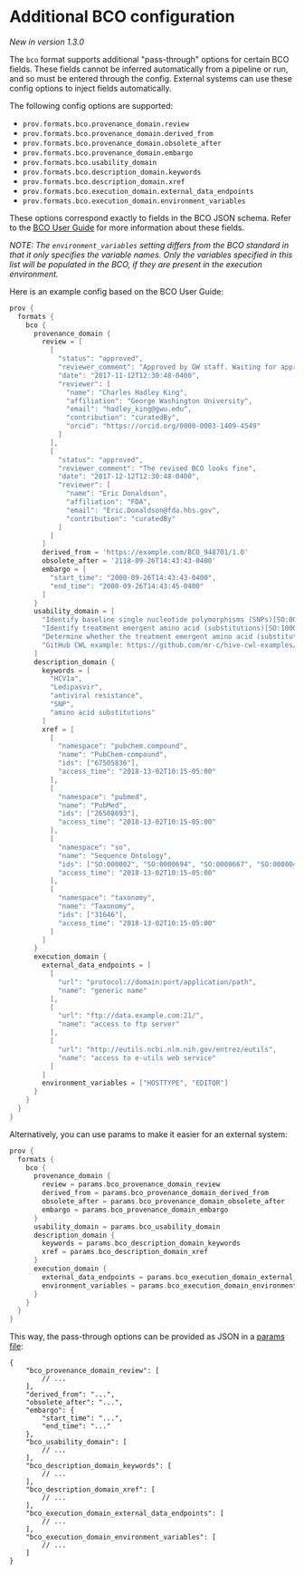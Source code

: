 # Additional BCO configuration

*New in version 1.3.0*

The `bco` format supports additional "pass-through" options for certain BCO fields. These fields cannot be inferred automatically from a pipeline or run, and so must be entered through the config. External systems can use these config options to inject fields automatically.

The following config options are supported:

- `prov.formats.bco.provenance_domain.review`
- `prov.formats.bco.provenance_domain.derived_from`
- `prov.formats.bco.provenance_domain.obsolete_after`
- `prov.formats.bco.provenance_domain.embargo`
- `prov.formats.bco.usability_domain`
- `prov.formats.bco.description_domain.keywords`
- `prov.formats.bco.description_domain.xref`
- `prov.formats.bco.execution_domain.external_data_endpoints`
- `prov.formats.bco.execution_domain.environment_variables`

These options correspond exactly to fields in the BCO JSON schema. Refer to the [BCO User Guide](https://docs.biocomputeobject.org/user_guide/) for more information about these fields.

*NOTE: The `environment_variables` setting differs from the BCO standard in that it only specifies the variable names. Only the variables specified in this list will be populated in the BCO, if they are present in the execution environment.*

Here is an example config based on the BCO User Guide:

```groovy
prov {
  formats {
    bco {
      provenance_domain {
        review = [
          [
            "status": "approved",
            "reviewer_comment": "Approved by GW staff. Waiting for approval from FDA Reviewer",
            "date": "2017-11-12T12:30:48-0400",
            "reviewer": [
              "name": "Charles Hadley King", 
              "affiliation": "George Washington University", 
              "email": "hadley_king@gwu.edu",
              "contribution": "curatedBy",
              "orcid": "https://orcid.org/0000-0003-1409-4549"
            ]
          ],
          [
            "status": "approved",
            "reviewer_comment": "The revised BCO looks fine",
            "date": "2017-12-12T12:30:48-0400",
            "reviewer": [
              "name": "Eric Donaldson", 
              "affiliation": "FDA", 
              "email": "Eric.Donaldson@fda.hhs.gov",
              "contribution": "curatedBy"
            ]
          ]
        ]
        derived_from = 'https://example.com/BCO_948701/1.0'
        obsolete_after = '2118-09-26T14:43:43-0400'
        embargo = [
          "start_time": "2000-09-26T14:43:43-0400",
          "end_time": "2000-09-26T14:43:45-0400"
        ]
      }
      usability_domain = [
        "Identify baseline single nucleotide polymorphisms (SNPs)[SO:0000694], (insertions)[SO:0000667], and (deletions)[SO:0000045] that correlate with reduced (ledipasvir)[pubchem.compound:67505836] antiviral drug efficacy in (Hepatitis C virus subtype 1)[taxonomy:31646]", 
        "Identify treatment emergent amino acid (substitutions)[SO:1000002] that correlate with antiviral drug treatment failure", 
        "Determine whether the treatment emergent amino acid (substitutions)[SO:1000002] identified correlate with treatment failure involving other drugs against the same virus", 
        "GitHub CWL example: https://github.com/mr-c/hive-cwl-examples/blob/master/workflow/hive-viral-mutation-detection.cwl#L20"
      ]
      description_domain {
        keywords = [
          "HCV1a", 
          "Ledipasvir", 
          "antiviral resistance", 
          "SNP", 
          "amino acid substitutions"
        ]
        xref = [
          [
            "namespace": "pubchem.compound",
            "name": "PubChem-compound",
            "ids": ["67505836"], 
            "access_time": "2018-13-02T10:15-05:00"
          ],
          [
            "namespace": "pubmed",
            "name": "PubMed",
            "ids": ["26508693"], 
            "access_time": "2018-13-02T10:15-05:00"
          ],
          [
            "namespace": "so",
            "name": "Sequence Ontology",
            "ids": ["SO:000002", "SO:0000694", "SO:0000667", "SO:0000045"],
            "access_time": "2018-13-02T10:15-05:00"
          ],
          [
            "namespace": "taxonomy",
            "name": "Taxonomy",
            "ids": ["31646"], 
            "access_time": "2018-13-02T10:15-05:00"
          ]
        ]
      }
      execution_domain {
        external_data_endpoints = [
          [
            "url": "protocol://domain:port/application/path",
            "name": "generic name"
          ],
          [
            "url": "ftp://data.example.com:21/",
            "name": "access to ftp server"
          ],
          [
            "url": "http://eutils.ncbi.nlm.nih.gov/entrez/eutils",
            "name": "access to e-utils web service"
          ]
        ]
        environment_variables = ["HOSTTYPE", "EDITOR"]
      }
    }
  }
}
```

Alternatively, you can use params to make it easier for an external system:

```groovy
prov {
  formats {
    bco {
      provenance_domain {
        review = params.bco_provenance_domain_review
        derived_from = params.bco_provenance_domain_derived_from
        obsolete_after = params.bco_provenance_domain_obsolete_after
        embargo = params.bco_provenance_domain_embargo
      }
      usability_domain = params.bco_usability_domain
      description_domain {
        keywords = params.bco_description_domain_keywords
        xref = params.bco_description_domain_xref
      }
      execution_domain {
        external_data_endpoints = params.bco_execution_domain_external_data_endpoints
        environment_variables = params.bco_execution_domain_environment_variables
      }
    }
  }
}
```

This way, the pass-through options can be provided as JSON in a [params file](https://nextflow.io/docs/latest/reference/cli.html#run):

```jsonc
{
    "bco_provenance_domain_review": [
        // ...
    ],
    "derived_from": "...",
    "obsolete_after": "...",
    "embargo": {
        "start_time": "...",
        "end_time": "..."
    },
    "bco_usability_domain": [
        // ...
    ],
    "bco_description_domain_keywords": [
        // ...
    ],
    "bco_description_domain_xref": [
        // ...
    ],
    "bco_execution_domain_external_data_endpoints": [
        // ...
    ],
    "bco_execution_domain_environment_variables": [
        // ...
    ]
}
```
